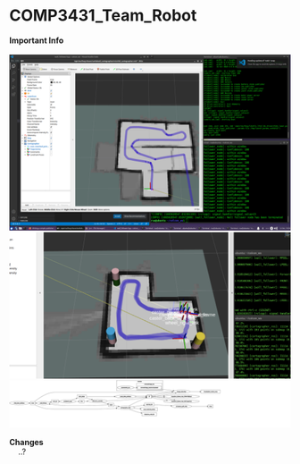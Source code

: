# COMP3431_Team_Robot

**Important Info**\
    ![alt text](https://github.com/Echooooo-zhn/COMP3431_Team_Robot/blob/rod/Screenshot_2022-10-12_19-36-33.png)
    ![alt text](https://github.com/Echooooo-zhn/COMP3431_Team_Robot/blob/object_detect/Screen%20Shot%202022-11-15%20at%201.48.10%20pm.png)
    ![alt text](https://github.com/Echooooo-zhn/COMP3431_Team_Robot/blob/object_detect/rosgraph.svg)

**Changes**\
    ..?
